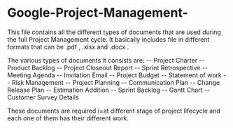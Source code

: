 # Google-Project-Management-
This file contains all the different types of documents that are used during the full Project Management cycle.
It basically includes file in different formats that can be .pdf , .xlsx and .docx .

The various types of documents it consists are: 
-- Project Charter
-- Product Backlog
-- Project Closeout Report
-- Sprint Retrospective
-- Meeting Agenda 
-- Invitation Email
-- Project Budget
-- Statement of work
-- Risk Management
-- Project Planning
-- Communication Plan
-- Change Release Plan
-- Estimation Addition
-- Sprint Backlog 
-- Gantt Chart
-- Customer Survey Details

These documents are required i=at different stage of project lifecycle and each one of them has their different work.
